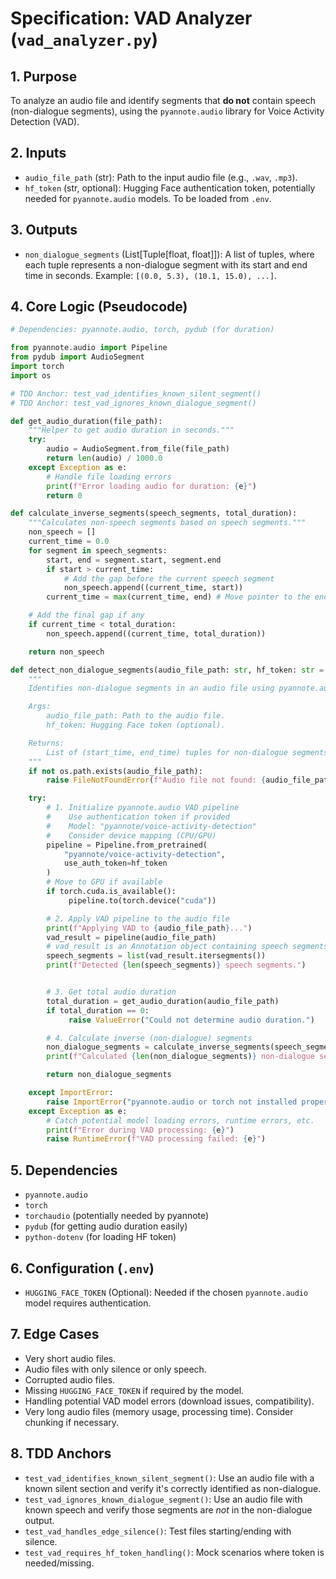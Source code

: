 # Specification: VAD Analyzer (`vad_analyzer.py`)

## 1. Purpose
To analyze an audio file and identify segments that **do not** contain speech (non-dialogue segments), using the `pyannote.audio` library for Voice Activity Detection (VAD).

## 2. Inputs
- `audio_file_path` (str): Path to the input audio file (e.g., `.wav`, `.mp3`).
- `hf_token` (str, optional): Hugging Face authentication token, potentially needed for `pyannote.audio` models. To be loaded from `.env`.

## 3. Outputs
- `non_dialogue_segments` (List[Tuple[float, float]]): A list of tuples, where each tuple represents a non-dialogue segment with its start and end time in seconds. Example: `[(0.0, 5.3), (10.1, 15.0), ...]`.

## 4. Core Logic (Pseudocode)

```python
# Dependencies: pyannote.audio, torch, pydub (for duration)

from pyannote.audio import Pipeline
from pydub import AudioSegment
import torch
import os

# TDD Anchor: test_vad_identifies_known_silent_segment()
# TDD Anchor: test_vad_ignores_known_dialogue_segment()

def get_audio_duration(file_path):
    """Helper to get audio duration in seconds."""
    try:
        audio = AudioSegment.from_file(file_path)
        return len(audio) / 1000.0
    except Exception as e:
        # Handle file loading errors
        print(f"Error loading audio for duration: {e}")
        return 0

def calculate_inverse_segments(speech_segments, total_duration):
    """Calculates non-speech segments based on speech segments."""
    non_speech = []
    current_time = 0.0
    for segment in speech_segments:
        start, end = segment.start, segment.end
        if start > current_time:
            # Add the gap before the current speech segment
            non_speech.append((current_time, start))
        current_time = max(current_time, end) # Move pointer to the end of the speech segment

    # Add the final gap if any
    if current_time < total_duration:
        non_speech.append((current_time, total_duration))

    return non_speech

def detect_non_dialogue_segments(audio_file_path: str, hf_token: str = None) -> list[tuple[float, float]]:
    """
    Identifies non-dialogue segments in an audio file using pyannote.audio VAD.

    Args:
        audio_file_path: Path to the audio file.
        hf_token: Hugging Face token (optional).

    Returns:
        List of (start_time, end_time) tuples for non-dialogue segments.
    """
    if not os.path.exists(audio_file_path):
        raise FileNotFoundError(f"Audio file not found: {audio_file_path}")

    try:
        # 1. Initialize pyannote.audio VAD pipeline
        #    Use authentication token if provided
        #    Model: "pyannote/voice-activity-detection"
        #    Consider device mapping (CPU/GPU)
        pipeline = Pipeline.from_pretrained(
            "pyannote/voice-activity-detection",
            use_auth_token=hf_token
        )
        # Move to GPU if available
        if torch.cuda.is_available():
             pipeline.to(torch.device("cuda"))

        # 2. Apply VAD pipeline to the audio file
        print(f"Applying VAD to {audio_file_path}...")
        vad_result = pipeline(audio_file_path)
        # vad_result is an Annotation object containing speech segments Timeline([Segment(start1, end1), ...])
        speech_segments = list(vad_result.itersegments())
        print(f"Detected {len(speech_segments)} speech segments.")


        # 3. Get total audio duration
        total_duration = get_audio_duration(audio_file_path)
        if total_duration == 0:
             raise ValueError("Could not determine audio duration.")

        # 4. Calculate inverse (non-dialogue) segments
        non_dialogue_segments = calculate_inverse_segments(speech_segments, total_duration)
        print(f"Calculated {len(non_dialogue_segments)} non-dialogue segments.")

        return non_dialogue_segments

    except ImportError:
        raise ImportError("pyannote.audio or torch not installed properly.")
    except Exception as e:
        # Catch potential model loading errors, runtime errors, etc.
        print(f"Error during VAD processing: {e}")
        raise RuntimeError(f"VAD processing failed: {e}")

```

## 5. Dependencies
- `pyannote.audio`
- `torch`
- `torchaudio` (potentially needed by pyannote)
- `pydub` (for getting audio duration easily)
- `python-dotenv` (for loading HF token)

## 6. Configuration (`.env`)
- `HUGGING_FACE_TOKEN` (Optional): Needed if the chosen `pyannote.audio` model requires authentication.

## 7. Edge Cases
- Very short audio files.
- Audio files with only silence or only speech.
- Corrupted audio files.
- Missing `HUGGING_FACE_TOKEN` if required by the model.
- Handling potential VAD model errors (download issues, compatibility).
- Very long audio files (memory usage, processing time). Consider chunking if necessary.

## 8. TDD Anchors
- `test_vad_identifies_known_silent_segment()`: Use an audio file with a known silent section and verify it's correctly identified as non-dialogue.
- `test_vad_ignores_known_dialogue_segment()`: Use an audio file with known speech and verify those segments are *not* in the non-dialogue output.
- `test_vad_handles_edge_silence()`: Test files starting/ending with silence.
- `test_vad_requires_hf_token_handling()`: Mock scenarios where token is needed/missing.